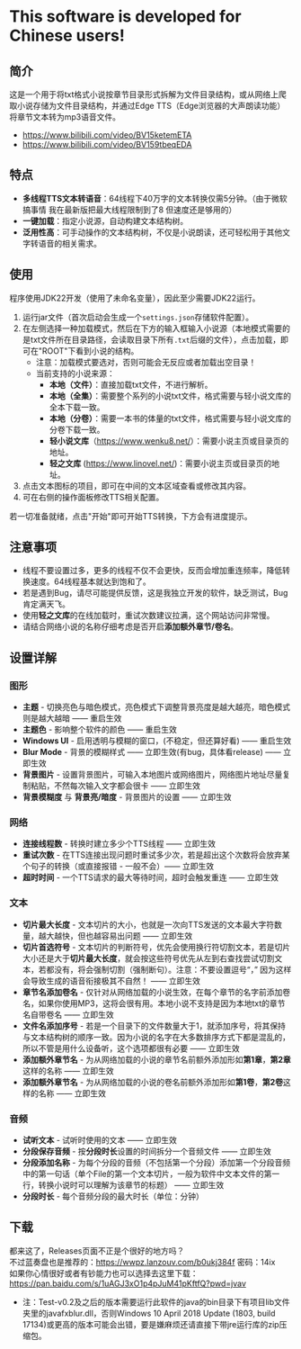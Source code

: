 # This software is developed for Chinese users!

## 简介

这是一个用于将txt格式小说按章节目录形式拆解为文件目录结构，或从网络上爬取小说存储为文件目录结构，并通过Edge TTS（Edge浏览器的大声朗读功能）将章节文本转为mp3语音文件。
- <https://www.bilibili.com/video/BV15ketemETA>
- <https://www.bilibili.com/video/BV159tbeqEDA>

## 特点

- **多线程TTS文本转语音**：64线程下40万字的文本转换仅需5分钟。（由于微软搞事情 我在最新版把最大线程限制到了8 但速度还是够用的）
- **一键加载**：指定小说源，自动构建文本结构树。
- **泛用性高**：可手动操作的文本结构树，不仅是小说朗读，还可轻松用于其他文字转语音的相关需求。

## 使用

程序使用JDK22开发（使用了未命名变量），因此至少需要JDK22运行。

1. 运行jar文件（首次启动会生成一个`settings.json`存储软件配置）。
2. 在左侧选择一种加载模式，然后在下方的输入框输入小说源（本地模式需要的是txt文件所在目录路径，会读取目录下所有`.txt`后缀的文件），点击加载，即可在"ROOT"下看到小说的结构。
    - 注意：加载模式要选对，否则可能会无反应或者加载出空目录！
    - 当前支持的小说来源：
      - **本地（文件）**：直接加载txt文件，不进行解析。
      - **本地（全集）**：需要整个系列的小说txt文件，格式需要与轻小说文库的全本下载一致。
      - **本地（分卷）**：需要一本书的体量的txt文件，格式需要与轻小说文库的分卷下载一致。
      - **轻小说文库**（<https://www.wenku8.net/>）：需要小说主页或目录页的地址。
      - **轻之文库** (<https://www.linovel.net/>)：需要小说主页或目录页的地址。
4. 点击文本图标的项目，即可在中间的文本区域查看或修改其内容。
5. 可在右侧的操作面板修改TTS相关配置。

若一切准备就绪，点击"开始"即可开始TTS转换，下方会有进度提示。

## 注意事项

- 线程不要设置过多，更多的线程不仅不会更快，反而会增加重连频率，降低转换速度。64线程基本就达到饱和了。
- 若是遇到Bug，请尽可能提供反馈，这是我独立开发的软件，缺乏测试，Bug肯定满天飞。
- 使用**轻之文库**的在线加载时，重试次数建议拉满，这个网站访问非常慢。
- 请结合网络小说的名称仔细考虑是否开启**添加额外章节/卷名**。

## 设置详解

### 图形

- **主题** - 切换亮色与暗色模式，亮色模式下调整背景亮度是越大越亮，暗色模式则是越大越暗 —— 重启生效
- **主题色** - 影响整个软件的颜色 —— 重启生效
- **Windows UI** - 启用透明与模糊的窗口，(不稳定，但还算好看) —— 重启生效
- **Blur Mode** - 背景的模糊样式 —— 立即生效(有bug，具体看release) —— 立即生效
- **背景图片** - 设置背景图片，可输入本地图片或网络图片，网络图片地址尽量复制粘贴，不然每次输入文字都会很卡 —— 立即生效
- **背景模糊度** 与 **背景亮/暗度** - 背景图片的设置 —— 立即生效

### 网络

- **连接线程数** - 转换时建立多少个TTS线程 —— 立即生效
- **重试次数** - 在TTS连接出现问题时重试多少次，若是超出这个次数将会放弃某个句子的转换（或直接报错 - 一般不会）—— 立即生效
- **超时时间** - 一个TTS请求的最大等待时间，超时会触发重连 —— 立即生效

### 文本

- **切片最大长度** - 文本切片的大小，也就是一次向TTS发送的文本最大字符数量，越大越快，但也越容易出问题 —— 立即生效
- **切片首选符号** - 文本切片的判断符号，优先会使用换行符切割文本，若是切片大小还是大于**切片最大长度**，就会按这些符号优先从左到右查找尝试切割文本，若都没有，将会强制切割（强制断句）。注意：不要设置逗号“，” 因为这样会导致生成的语音衔接极其不自然！ —— 立即生效
- **章节名添加卷名** - 仅针对从网络加载的小说生效，在每个章节的名字前添加卷名，如果你使用MP3，这将会很有用。本地小说不支持是因为本地txt的章节名自带卷名 —— 立即生效
- **文件名添加序号** - 若是一个目录下的文件数量大于1，就添加序号，将其保持与文本结构树的顺序一致。因为小说的名字在大多数排序方式下都是混乱的，所以不管是用什么设备听，这个选项都很有必要 —— 立即生效
- **添加额外章节名** - 为从网络加载的小说的章节名前额外添加形如**第1章**，**第2章**这样的名称 —— 立即生效
- **添加额外章节名** - 为从网络加载的小说的卷名前额外添加形如**第1卷**，**第2卷**这样的名称 —— 立即生效

### 音频
- **试听文本** - 试听时使用的文本 —— 立即生效
- **分段保存音频** - 按**分段时长**设置的时间拆分一个音频文件 —— 立即生效
- **分段添加名称** - 为每个分段的音频（不包括第一个分段）添加第一个分段音频中的第一句话（单个File的第一个文本切片，一般为软件中文本文件的第一行，转换小说时可以理解为该章节的标题） —— 立即生效
- **分段时长** - 每个音频分段的最大时长（单位：分钟）

## 下载

都来这了，Releases页面不正是个很好的地方吗？\
不过蓝奏盘也是推荐的：<https://wwpz.lanzouv.com/b0ukj384f> 密码：14ix\
如果你心情很好或者有钞能力也可以选择去这里下载：<https://pan.baidu.com/s/1uAGJ3xO1p4pJuM41pKftfQ?pwd=jvav>
- 注：Test-v0.2及之后的版本需要运行此软件的java的bin目录下有项目lib文件夹里的javafxblur.dll，否则Windows 10 April 2018 Update (1803, build 17134)或更高的版本可能会出错，要是嫌麻烦还请直接下带jre运行库的zip压缩包。
